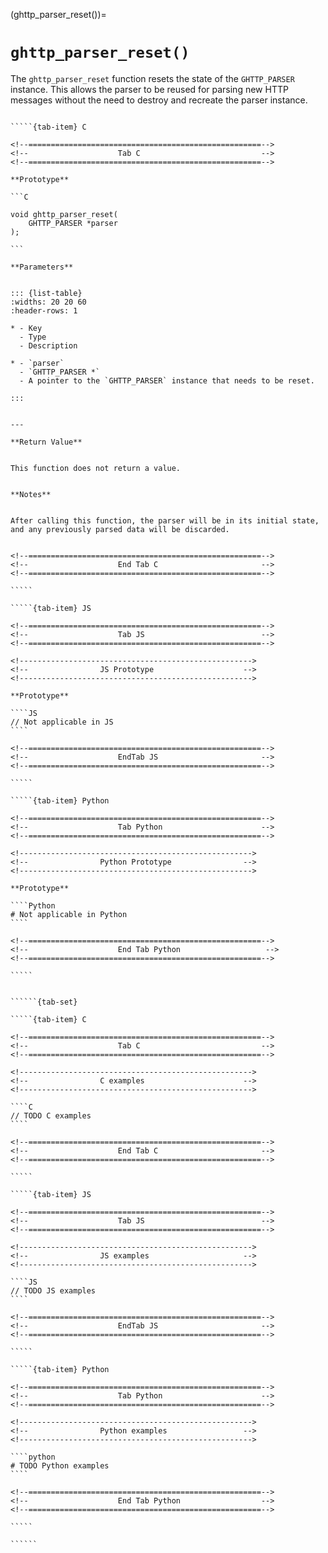 <!-- ============================================================== -->
(ghttp_parser_reset())=
# `ghttp_parser_reset()`
<!-- ============================================================== -->


The `ghttp_parser_reset` function resets the state of the `GHTTP_PARSER` instance. This allows the parser to be reused for parsing new HTTP messages without the need to destroy and recreate the parser instance.


<!------------------------------------------------------------>
<!--                    Prototypes                          -->
<!------------------------------------------------------------>

``````{tab-set}

`````{tab-item} C

<!--====================================================-->
<!--                    Tab C                           -->
<!--====================================================-->

**Prototype**

```C

void ghttp_parser_reset(
    GHTTP_PARSER *parser
);

```

**Parameters**


::: {list-table}
:widths: 20 20 60
:header-rows: 1

* - Key
  - Type
  - Description

* - `parser`
  - `GHTTP_PARSER *`
  - A pointer to the `GHTTP_PARSER` instance that needs to be reset.

:::


---

**Return Value**


This function does not return a value.


**Notes**


After calling this function, the parser will be in its initial state, and any previously parsed data will be discarded.


<!--====================================================-->
<!--                    End Tab C                       -->
<!--====================================================-->

`````

`````{tab-item} JS

<!--====================================================-->
<!--                    Tab JS                          -->
<!--====================================================-->

<!---------------------------------------------------->
<!--                JS Prototype                    -->
<!---------------------------------------------------->

**Prototype**

````JS
// Not applicable in JS
````

<!--====================================================-->
<!--                    EndTab JS                       -->
<!--====================================================-->

`````

`````{tab-item} Python

<!--====================================================-->
<!--                    Tab Python                      -->
<!--====================================================-->

<!---------------------------------------------------->
<!--                Python Prototype                -->
<!---------------------------------------------------->

**Prototype**

````Python
# Not applicable in Python
````

<!--====================================================-->
<!--                    End Tab Python                   -->
<!--====================================================-->

`````

``````

<!------------------------------------------------------------>
<!--                    Examples                            -->
<!------------------------------------------------------------>

```````{dropdown} Examples

``````{tab-set}

`````{tab-item} C

<!--====================================================-->
<!--                    Tab C                           -->
<!--====================================================-->

<!---------------------------------------------------->
<!--                C examples                      -->
<!---------------------------------------------------->

````C
// TODO C examples
````

<!--====================================================-->
<!--                    End Tab C                       -->
<!--====================================================-->

`````

`````{tab-item} JS

<!--====================================================-->
<!--                    Tab JS                          -->
<!--====================================================-->

<!---------------------------------------------------->
<!--                JS examples                     -->
<!---------------------------------------------------->

````JS
// TODO JS examples
````

<!--====================================================-->
<!--                    EndTab JS                       -->
<!--====================================================-->

`````

`````{tab-item} Python

<!--====================================================-->
<!--                    Tab Python                      -->
<!--====================================================-->

<!---------------------------------------------------->
<!--                Python examples                 -->
<!---------------------------------------------------->

````python
# TODO Python examples
````

<!--====================================================-->
<!--                    End Tab Python                  -->
<!--====================================================-->

`````

``````

```````

